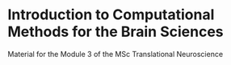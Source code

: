 # Introduction to Computational Methods for the Brain Sciences

Material for the Module 3 of the MSc Translational Neuroscience
